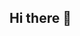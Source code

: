 ## Hi there 👋

<!--
**sorrow-swy/sorrow-swy** is a ✨ _special_ ✨ repository because its `README.md` (this file) appears on your GitHub profile.

Here are some ideas to get you started:

- 🔭 I’m currently working on ...Korea University
- 🌱 I’m currently learning ...Linguiustics
- 👯 I’m looking to collaborate to ... My High School friends
- 🤔 I’m looking for help with ...How to survive in Korea Army
- 💬 Ask me about ...Which food do you like?
- 📫 How to reach me: ...010-3886-5328
- 😄 Pronouns: ...x
- ⚡ Fun fact: ...I don't like summer
-->
